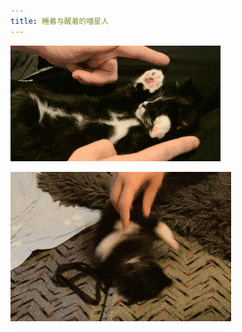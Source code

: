 ```yaml
---
title: 睡着与醒着的喵星人
---
```


<p class="text-center">
    <img src="/images/dada/2014/cat_hand_1.gif"/>
</p>
<p class="text-center">
    <img src="/images/dada/2014/cat_hand_2.gif"/>
</p>

